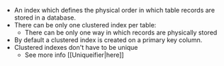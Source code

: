 - An index which defines the physical order in which table records are stored in a database. 
- There can be only one clustered index per table:
	- There can be only one way in which records are physically stored 
- By default a clustered index is created on a primary key column.
- Clustered indexes don't have to be unique
	- See more info [[Uniqueifier|here]]

